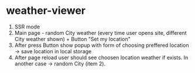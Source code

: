 # weather-viewer
1. SSR mode
2. Main page - random City weather (every time user opens site, different City weather shown) + Button  "Set my location"
3. After press Button show popup with form of choosing preffered location -> save location in local storage
4. After page reload user should see choosen location weather if exists. In another case -> random City (item 2).
